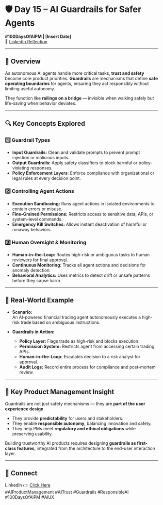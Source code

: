 # 🛡️ Day 15 – AI Guardrails for Safer Agents  
**#100DaysOfAIPM | [Insert Date]**  
🔗 [LinkedIn Reflection](https://www.linkedin.com/posts/pmrajesh_guardrails-activity-7350570717907701760-8_t9)

---

## 🎯 Overview

As autonomous AI agents handle more critical tasks, **trust and safety** become core product priorities. **Guardrails** are mechanisms that define **safe operating boundaries** for agents, ensuring they act responsibly without limiting useful autonomy.  

They function like **railings on a bridge** — invisible when walking safely but life-saving when behavior deviates.

---

## 🔍 Key Concepts Explored

### 1️⃣ Guardrail Types
- **Input Guardrails:** Clean and validate prompts to prevent prompt injection or malicious inputs.  
- **Output Guardrails:** Apply safety classifiers to block harmful or policy-violating responses.  
- **Policy Enforcement Layers:** Enforce compliance with organizational or legal rules at every decision point.  

### 2️⃣ Controlling Agent Actions
- **Execution Sandboxing:** Runs agent actions in isolated environments to contain errors or misuse.  
- **Fine-Grained Permissions:** Restricts access to sensitive data, APIs, or system-level commands.  
- **Emergency Kill Switches:** Allows instant deactivation of harmful or runaway behaviors.  

### 3️⃣ Human Oversight & Monitoring
- **Human-in-the-Loop:** Routes high-risk or ambiguous tasks to human reviewers for final approval.  
- **Continuous Monitoring:** Tracks all agent actions and decisions for anomaly detection.  
- **Behavioral Analytics:** Uses metrics to detect drift or unsafe patterns before they cause harm.  

---

## 🧪 Real-World Example

- **Scenario:**  
  An AI-powered financial trading agent autonomously executes a high-risk trade based on ambiguous instructions.  

- **Guardrails in Action:**  
  - **Policy Layer:** Flags trade as high-risk and blocks execution.  
  - **Permission System:** Restricts agent from accessing certain trading APIs.  
  - **Human-in-the-Loop:** Escalates decision to a risk analyst for approval.  
  - **Audit Logs:** Record entire process for compliance and post-mortem review.  

---

## 🎯 Key Product Management Insight

Guardrails are not just safety mechanisms — they are **part of the user experience design**.  

- They provide **predictability** for users and stakeholders.  
- They enable **responsible autonomy**, balancing innovation and safety.  
- They help PMs meet **regulatory and ethical obligations** while preserving usability.  

Building trustworthy AI products requires designing **guardrails as first-class features**, integrated from the architecture to the end-user interaction layer.  

---

## 📢 Connect

LinkedIn 👉 [Click Here](https://www.linkedin.com/posts/pmrajesh_guardrails-activity-7350570717907701760-8_t9)  
#AIProductManagement #AITrust #Guardrails #ResponsibleAI #100DaysOfAIPM #AIUX